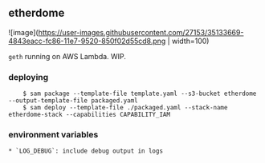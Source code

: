 ## etherdome

![image](https://user-images.githubusercontent.com/27153/35133669-4843eacc-fc86-11e7-9520-850f02d55cd8.png | width=100)

`geth` running on AWS Lambda. WIP.

### deploying

```
    $ sam package --template-file template.yaml --s3-bucket etherdome --output-template-file packaged.yaml
    $ sam deploy --template-file ./packaged.yaml --stack-name etherdome-stack --capabilities CAPABILITY_IAM
```

### environment variables

    * `LOG_DEBUG`: include debug output in logs
